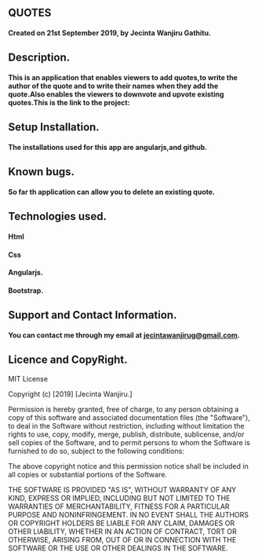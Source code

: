  ##  QUOTES
####  Created on 21st September 2019, by Jecinta Wanjiru Gathitu.

## Description.
#### This is an application that enables viewers to add quotes,to write the author of the quote and to write their names when they add the quote.Also enables the viewers to downvote and upvote existing quotes.This is the link to the project:

## Setup Installation.
#### The installations used for this app are angularjs,and github.

## Known bugs.
#### So far th application can allow you to delete an existing quote.

## Technologies used.
#### Html
#### Css
#### Angularjs.
#### Bootstrap.

## Support and Contact Information.
#### You can contact me through my email at jecintawanjirug@gmail.com.

## Licence and CopyRight.
MIT License

Copyright (c) [2019] [Jecinta Wanjiru.]

Permission is hereby granted, free of charge, to any person obtaining a copy
of this software and associated documentation files (the "Software"), to deal
in the Software without restriction, including without limitation the rights
to use, copy, modify, merge, publish, distribute, sublicense, and/or sell
copies of the Software, and to permit persons to whom the Software is
furnished to do so, subject to the following conditions:

The above copyright notice and this permission notice shall be included in all
copies or substantial portions of the Software.

THE SOFTWARE IS PROVIDED "AS IS", WITHOUT WARRANTY OF ANY KIND, EXPRESS OR
IMPLIED, INCLUDING BUT NOT LIMITED TO THE WARRANTIES OF MERCHANTABILITY,
FITNESS FOR A PARTICULAR PURPOSE AND NONINFRINGEMENT. IN NO EVENT SHALL THE
AUTHORS OR COPYRIGHT HOLDERS BE LIABLE FOR ANY CLAIM, DAMAGES OR OTHER
LIABILITY, WHETHER IN AN ACTION OF CONTRACT, TORT OR OTHERWISE, ARISING FROM,
OUT OF OR IN CONNECTION WITH THE SOFTWARE OR THE USE OR OTHER DEALINGS IN THE
SOFTWARE.




